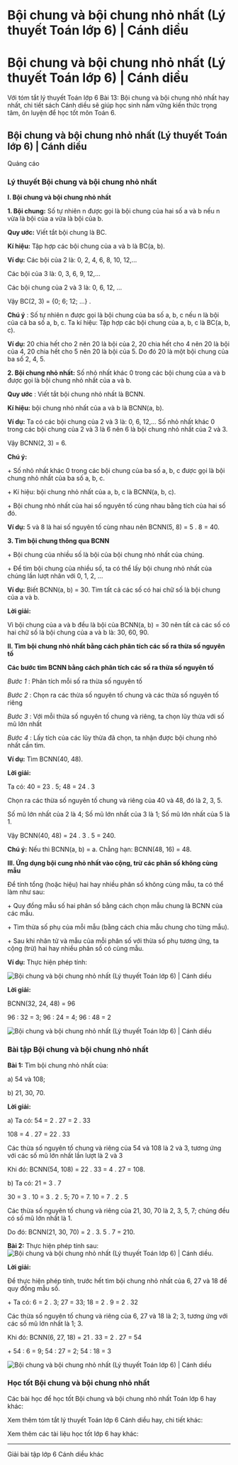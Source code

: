 # Bội chung và bội chung nhỏ nhất (Lý thuyết Toán lớp 6) | Cánh diều

# Bội chung và bội chung nhỏ nhất (Lý thuyết Toán lớp 6) | Cánh diều

Với tóm tắt lý thuyết Toán lớp 6 Bài 13: Bội chung và bội chung nhỏ nhất hay nhất, chi tiết sách Cánh diều sẽ giúp học sinh nắm vững kiến thức trọng tâm, ôn luyện để học tốt môn Toán 6.

## Bội chung và bội chung nhỏ nhất (Lý thuyết Toán lớp 6) | Cánh diều

Quảng cáo

### **Lý thuyết Bội chung và bội chung nhỏ nhất**

**I. Bội chung và bội chung nhỏ nhất**

**1\. Bội chung:** Số tự nhiên n được gọi là bội chung của hai số a và b nếu n vừa là bội của a vừa là bội của b.

**Quy ước:** Viết tắt bội chung là BC. 

**Kí hiệu:** Tập hợp các bội chung của a và b là BC(a, b). 

**Ví dụ:** Các bội của 2 là: 0, 2, 4, 6, 8, 10, 12,…

Các bội của 3 là: 0, 3, 6, 9, 12,…

Các bội chung của 2 và 3 là: 0, 6, 12, … 

Vậy BC(2, 3) = {0; 6; 12; …} . 

**Chú ý** : Số tự nhiên n được gọi là bội chung của ba số a, b, c nếu n là bội của cả ba số a, b, c. Ta kí hiệu: Tập hợp các bội chung của a, b, c là BC(a, b, c).

**Ví dụ:** 20 chia hết cho 2 nên 20 là bội của 2, 20 chia hết cho 4 nên 20 là bội của 4, 20 chia hết cho 5 nên 20 là bội của 5. Do đó 20 là một bội chung của ba số 2, 4, 5. 

**2\. Bội chung nhỏ nhất:** Số nhỏ nhất khác 0 trong các bội chung của a và b được gọi là bội chung nhỏ nhất của a và b.

**Quy ước** : Viết tắt bội chung nhỏ nhất là BCNN.

**Kí hiệu:** bội chung nhỏ nhất của a và b là BCNN(a, b).

**Ví dụ:** Ta có các bội chung của 2 và 3 là: 0, 6, 12,… Số nhỏ nhất khác 0 trong các bội chung của 2 và 3 là 6 nên 6 là bội chung nhỏ nhất của 2 và 3. 

Vậy BCNN(2, 3) = 6. 

**Chú ý:**

\+ Số nhỏ nhất khác 0 trong các bội chung của ba số a, b, c được gọi là bội chung nhỏ nhất của ba số a, b, c.

\+ Kí hiệu: bội chung nhỏ nhất của a, b, c là BCNN(a, b, c).

\+ Bội chung nhỏ nhất của hai số nguyên tố cùng nhau bằng tích của hai số đó. 

**Ví dụ:** 5 và 8 là hai số nguyên tố cùng nhau nên BCNN(5, 8) = 5 . 8 = 40. 

**3\. Tìm bội chung thông qua BCNN**

\+ Bội chung của nhiều số là bội của bội chung nhỏ nhất của chúng.

\+ Để tìm bội chung của nhiều số, ta có thể lấy bội chung nhỏ nhất của chúng lần lượt nhân với 0, 1, 2, …

**Ví dụ:** Biết BCNN(a, b) = 30. Tìm tất cả các số có hai chữ số là bội chung của a và b.

**Lời giải:**

Vì bội chung của a và b đều là bội của BCNN(a, b) = 30 nên tất cả các số có hai chữ số là bội chung của a và b là: 30, 60, 90.

**II. Tìm bội chung nhỏ nhất bằng cách phân tích các số ra thừa số nguyên tố**

**Các bước tìm BCNN bằng cách phân tích các số ra thừa số nguyên tố**

_Bước 1_ : Phân tích mỗi số ra thừa số nguyên tố

_Bước 2_ : Chọn ra các thừa số nguyên tố chung và các thừa số nguyên tố riêng

_Bước 3_ : Với mỗi thừa số nguyên tố chung và riêng, ta chọn lũy thừa với số mũ lớn nhất

_Bước 4_ : Lấy tích của các lũy thừa đã chọn, ta nhận được bội chung nhỏ nhất cần tìm.

**Ví dụ:** Tìm BCNN(40, 48).

**Lời giải:**

Ta có: 40 = 23 . 5; 48 = 24 . 3

Chọn ra các thừa số nguyên tố chung và riêng của 40 và 48, đó là 2, 3, 5.

Số mũ lớn nhất của 2 là 4; Số mũ lớn nhất của 3 là 1; Số mũ lớn nhất của 5 là 1.

Vậy BCNN(40, 48) = 24  . 3 . 5 = 240.

**Chú ý:** Nếu thì BCNN(a, b) = a. Chẳng hạn: BCNN(48, 16) = 48.

**III. Ứng dụng bội cung nhỏ nhất vào cộng, trừ các phân số không cùng mẫu**

Để tính tổng (hoặc hiệu) hai hay nhiều phân số không cùng mẫu, ta có thể làm như sau:

\+ Quy đồng mẫu số hai phân số bằng cách chọn mẫu chung là BCNN của các mẫu. 

\+ Tìm thừa số phụ của mỗi mẫu (bằng cách chia mẫu chung cho từng mẫu).

\+ Sau khi nhân tử và mẫu của mỗi phân số với thừa số phụ tương ứng, ta cộng (trừ) hai hay nhiều phân số có cùng mẫu. 

**Ví dụ:** Thực hiện phép tính:

![Bội chung và bội chung nhỏ nhất \(Lý thuyết Toán lớp 6\) | Cánh diều](https://vietjack.com/toan-6-canh-dieu/images/ly-thuyet-bai-13-boi-chung-va-boi-chung-nho-nhat-60738.png)

**Lời giải:**

BCNN(32, 24, 48) = 96

96 : 32 = 3; 96 : 24 = 4; 96 : 48 = 2

![Bội chung và bội chung nhỏ nhất \(Lý thuyết Toán lớp 6\) | Cánh diều](https://vietjack.com/toan-6-canh-dieu/images/ly-thuyet-bai-13-boi-chung-va-boi-chung-nho-nhat-60739.png)

### **Bài tập Bội chung và bội chung nhỏ nhất**

**Bài 1:** Tìm bội chung nhỏ nhất của:

a) 54 và 108;

b) 21, 30, 70.

**Lời giải:**

a) Ta có: 54 = 2 . 27 = 2 . 33

108 = 4 . 27 = 22 . 33

Các thừa số nguyên tố chung và riêng của 54 và 108 là 2 và 3, tương ứng với các số mũ lớn nhất lần lượt là 2 và 3

Khi đó: BCNN(54, 108) = 22 . 33 = 4 . 27 = 108.

b) Ta có: 21 = 3 . 7

30 = 3 . 10 = 3 . 2 . 5; 70 = 7. 10 = 7 . 2 . 5

Các thừa số nguyên tố chung và riêng của 21, 30, 70 là 2, 3, 5, 7; chúng đều có số mũ lớn nhất là 1.

Do đó: BCNN(21, 30, 70) = 2 . 3. 5 . 7 = 210. 

**Bài 2:** Thực hiện phép tính sau: ![Bội chung và bội chung nhỏ nhất \(Lý thuyết Toán lớp 6\) | Cánh diều](https://vietjack.com/toan-6-canh-dieu/images/ly-thuyet-bai-13-boi-chung-va-boi-chung-nho-nhat-60740.png).

**Lời giải:**

Để thực hiện phép tính, trước hết tìm bội chung nhỏ nhất của 6, 27 và 18 để quy đồng mẫu số.

\+ Ta có: 6 = 2 . 3; 27 = 33; 18 = 2 . 9 = 2 . 32

Các thừa số nguyên tố chung và riêng của 6, 27 và 18 là 2; 3, tương ứng với các số mũ lớn nhất là 1; 3. 

Khi đó: BCNN(6, 27, 18) = 21 . 33 = 2 . 27 = 54

\+ 54 : 6 = 9; 54 : 27 = 2; 54 : 18 = 3

![Bội chung và bội chung nhỏ nhất \(Lý thuyết Toán lớp 6\) | Cánh diều](https://vietjack.com/toan-6-canh-dieu/images/ly-thuyet-bai-13-boi-chung-va-boi-chung-nho-nhat-60741.png)

### **Học tốt Bội chung và bội chung nhỏ nhất**

Các bài học để học tốt Bội chung và bội chung nhỏ nhất Toán lớp 6 hay khác:

Xem thêm tóm tắt lý thuyết Toán lớp 6 Cánh diều hay, chi tiết khác:

Xem thêm các tài liệu học tốt lớp 6 hay khác:

* * *

Giải bài tập lớp 6 Cánh diều khác
